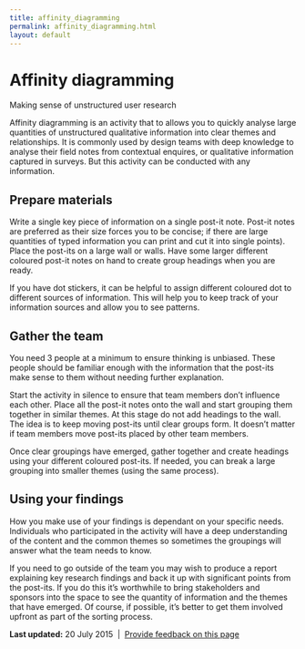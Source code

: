 ```yaml
---
title: affinity_diagramming
permalink: affinity_diagramming.html
layout: default
---
```

Affinity diagramming
====================

Making sense of unstructured user research

Affinity diagramming is an activity that to allows you to quickly analyse large quantities of unstructured qualitative information into clear themes and relationships. It is commonly used by design teams with deep knowledge to analyse their field notes from contextual enquires, or qualitative information captured in surveys. But this activity can be conducted with any information.

Prepare materials
-----------------

Write a single key piece of information on a single post-it note. Post-it notes are preferred as their size forces you to be concise; if there are large quantities of typed information you can print and cut it into single points). Place the post-its on a large wall or walls. Have some larger different coloured post-it notes on hand to create group headings when you are ready.

If you have dot stickers, it can be helpful to assign different coloured dot to different sources of information. This will help you to keep track of your information sources and allow you to see patterns.

Gather the team
---------------

You need 3 people at a minimum to ensure thinking is unbiased. These people should be familiar enough with the information that the post-its make sense to them without needing further explanation.

Start the activity in silence to ensure that team members don’t influence each other. Place all the post-it notes onto the wall and start grouping them together in similar themes. At this stage do not add headings to the wall. The idea is to keep moving post-its until clear groups form. It doesn’t matter if team members move post-its placed by other team members.

Once clear groupings have emerged, gather together and create headings using your different coloured post-its. If needed, you can break a large grouping into smaller themes (using the same process).

Using your findings
-------------------

How you make use of your findings is dependant on your specific needs. Individuals who participated in the activity will have a deep understanding of the content and the common themes so sometimes the groupings will answer what the team needs to know.

If you need to go outside of the team you may wish to produce a report explaining key research findings and back it up with significant points from the post-its. If you do this it’s worthwhile to bring stakeholders and sponsors into the space to see the quantity of information and the themes that have emerged. Of course, if possible, it’s better to get them involved upfront as part of the sorting process.

**Last updated:** 20 July 2015  |  [Provide feedback on this page](../feedback%3Furl_from=Userresearch-Affinitydiagraming.html)

